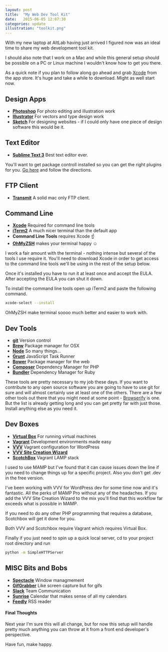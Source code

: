 ```yaml
---
layout: post
title:  "My Web Dev Tool Kit"
date:   2015-06-05 12:07:30
categories: update
illustration: "toolkit.png"
---
```


With my new laptop at AltLab having just arrived I figured now was an ideal time to share my web development tool kit.

I should also note that I work on a Mac and while this general setup should be possible on a PC or Linux machine I wouldn't know how to get you there.

As a quick note if you plan to follow along go ahead and grab [Xcode](https://itunes.apple.com/us/app/xcode/id497799835?mt=12) from the app store. It's huge and take a while to download. Might as well start now.

## Design Apps

 * **[Photoshop](http://www.adobe.com/products/photoshop.html)** For photo editing and illustration work
 * **[Illustrator](http://www.adobe.com/products/illustrator.html)** For vectors and type design work
 * **[Sketch](http://bohemiancoding.com/sketch/)** For designing websites - if I could only have one piece of design software this would be it.


## Text Editor

 * **[Sublime Text 3](http://www.sublimetext.com/3)** Best text editor ever.

 You'll want to get package controll installed so you can get the right plugins for you. [Go here](https://packagecontrol.io/installation) and follow the directions.

## FTP Client

 * **[Transmit](https://panic.com/transmit/)** A solid mac only FTP client.


## Command Line

* **[Xcode](https://itunes.apple.com/us/app/xcode/https://itunes.apple.com/us/app/xcode/id497799835?mt=12)** Required for command line tools
* **[iTerm2](https://www.iterm2.com/)** A much nicer terminal than the default app
* **Command Line Tools** requires Xcode &#9757;
* **[OhMyZSH](https://github.com/robbyrussell/oh-my-zsh)** makes your terminal happy &#9786;

I work a fair amount with the terminal - nothing intense but several of the tools I use require it. You'll need to download Xcode in order to get access to the command line tools we'll be using in the rest of the setup below.

Once it's installed you have to run it at least once and accept the EULA. After accepting the EULA you can shut it down.

To install the command line tools open up iTerm2 and paste the following command.

```bash
xcode-select --install
```

OhMyZSH make terminal soooo much better and easier to work with.


## Dev Tools

 * **[git](http://git-scm.com/download/mac)** Version control
 * **[Brew](http://brew.sh/)** Package manager for OSX
 * **[Node](https://nodejs.org/)** So many things...
 * **[Grunt](http://gruntjs.com/)** JavaScript Task Runner
 * **[Bower](http://bower.io/)** Package manager for the web
 * **[Composer](https://getcomposer.org/)** Dependency Manager for PHP
 * **[Bundler](http://bundler.io/)** Dependency Manager for Ruby

These tools are pretty necessary to my job these days. If you want to contribute to any open source software you are going to have to use git for sure and will almost certainly use at least one of the others. There are a few other tools out there that you might need at some point - [Browserify](http://browserify.org/) is one. But the list is already getting long and you can get pretty far with just those. Install anything else as you need it.


## Dev Boxes

* **[Virtual Box](https://www.virtualbox.org/wiki/Downloads)** For running virtual machines
* **[Vagrant](https://www.vagrantup.com/downloads.html)** Development environments made easy
* **[VVV](https://github.com/Varying-Vagrant-Vagrants/VVV)** Vagrant configuration for WordPress
* **[VVV Site Creation Wizard](https://github.com/bradp/vv)**
* **[ScotchBox](https://box.scotch.io/)** Vagrant LAMP stack

I used to use MAMP but I've found that it can cause issues down the line if you need to change things up for a specific project. Also you don't get .dev in the free version.

I've been working with VVV for WordPress dev for some time now and it's fantastic. All the perks of MAMP Pro without any of the headaches. If you add the VVV Site Creation Wizard to the mix you'll find that this workflow far exceeds what is possible in MAMP.

If you need to do any other PHP programming that requires a database, Scotchbox will get it done for you.

Both VVV and Scotchbox require Vagrant which requires Virtual Box.

Finally if you just need to spin up a quick local server, cd to your project root directory and run

```bash
python -m SimpleHTTPServer
```

## MISC Bits and Bobs

* **[Spectacle](http://spectacleapp.com/)** Window managmement
* **[GifGrabber](http://www.gifgrabber.com/)** Like screen capture but for gifs
* **[Slack](https://slack.com/)** Team Communication
* **[Sunrise](https://calendar.sunrise.am/)** Calendar that makes sense of all my calendars
* **[Feedly](https://feedly.com/)** RSS reader

<div class="meta" markdown="1">

#### Final Thoughts

Next year I'm sure this will all change, but for now this setup will handle pretty much anything you can throw at it from a front end developer's perspective.

Have fun, make happy.

</div>

